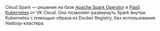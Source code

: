 Cloud Spark — решение на базе [Apache Spark Operator](https://github.com/GoogleCloudPlatform/spark-on-k8s-operator) и [PaaS Kubernetes](/ru/base/k8s) от VK Cloud. Оно позволяет развернуть Spark внутри Kubernetes с помощью образа из Docker Registry, без использования Hadoop-кластера.